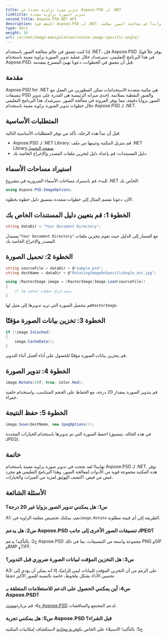 ```yaml
---
title: تدوير صورة بزاوية محددة في Aspose.PSD لـ .NET
linktitle: تدوير الصورة بزاوية محددة
second_title: Aspose.PSD.NET API
description: اكتشف قوة Aspose.PSD لـ .NET. قم بتدوير الصور بسهولة على زوايا محددة. قم بتنزيل المكتبة وابدأ في معالجة الصور بسلاسة.
type: docs
weight: 16
url: /ar/net/image-manipulation/rotate-image-specific-angle/
---
```

إذا كنت تتعمق في عالم معالجة الصور باستخدام .NET، فإن Aspose.PSD يوفر حلاً قويًا. في هذا البرنامج التعليمي، سنرشدك خلال عملية تدوير الصورة بزاوية معينة باستخدام Aspose.PSD. قبل أن نتعمق في الخطوات، دعونا نهيئ المسرح بمقدمة.

## مقدمة

Aspose.PSD for .NET هي مكتبة متعددة الاستخدامات تمكن المطورين من العمل مع تنسيقات PSD والصور النقطية بسلاسة. إحدى ميزاته الرئيسية هي القدرة على تدوير الصور بزوايا دقيقة، مما يوفر المرونة في معالجة الصور. سيرشدك هذا البرنامج التعليمي خلال خطوات تدوير الصورة بزاوية معينة باستخدام Aspose.PSD لـ .NET.

## المتطلبات الأساسية

قبل أن نبدأ هذه الرحلة، تأكد من توفر المتطلبات الأساسية التالية:

-  Aspose.PSD لـ .NET Library: قم بتنزيل المكتبة وتثبيتها من ملف .NET Library[صفحة التحميل](https://releases.aspose.com/psd/net/).
- دليل المستندات: قم بإعداد دليل لتخزين ملفات المصدر والإخراج الخاصة بك.

## استيراد مساحات الأسماء

للبدء، قم باستيراد مساحات الأسماء الضرورية في مشروع .NET الخاص بك:

```csharp
using Aspose.PSD.ImageOptions;
```

الآن، دعونا نقسم المثال إلى خطوات متعددة بتنسيق دليل خطوة بخطوة.

## الخطوة 1: قم بتعيين دليل المستندات الخاص بك

```csharp
string dataDir = "Your Document Directory";
```

 يستبدل`"Your Document Directory"` مع المسار إلى الدليل حيث تقوم بتخزين ملفات المصدر والإخراج الخاصة بك.

## الخطوة 2: تحميل الصورة

```csharp
string sourceFile = dataDir + @"sample.psd";
string destName = dataDir + @"RotatingImageOnSpecificAngle_out.jpg";

using (RasterImage image = (RasterImage)Image.Load(sourceFile))
{
    // سيتم إدراج خطوات إضافية هنا
}
```

 قم بتحميل الصورة التي تريد تدويرها إلى مثيل لها`RasterImage`.

## الخطوة 3: تخزين بيانات الصورة مؤقتًا

```csharp
if (!image.IsCached)
{
    image.CacheData();
}
```

قم بتخزين بيانات الصورة مؤقتًا للحصول على أداء أفضل أثناء التدوير.

## الخطوة 4: تدوير الصورة

```csharp
image.Rotate(20f, true, Color.Red);
```

قم بتدوير الصورة بمقدار 20 درجة، مع الحفاظ على الحجم المتناسب، واستخدام خلفية حمراء.

## الخطوة 5: حفظ النتيجة

```csharp
image.Save(destName, new JpegOptions());
```

احفظ الصورة التي تم تدويرها باستخدام الخيارات المحددة (في هذه الحالة، بتنسيق JPEG).

## خاتمة

 تهانينا! لقد نجحت في تدوير صورة بزاوية معينة باستخدام Aspose.PSD لـ .NET. توفر هذه المكتبة مجموعة قوية من الأدوات لمعالجة الصور، وهذا البرنامج التعليمي هو مجرد غيض من فيض. اكتشف ال[توثيق](https://reference.aspose.com/psd/net/) لمزيد من الميزات والخيارات.

## الأسئلة الشائعة

### س1: هل يمكنني تدوير الصور بزوايا غير 20 درجة؟

 A1: نعم، يمكنك تخصيص معلمة الزاوية في`image.Rotate` الطريقة إلى أي قيمة مطلوبة.

### س2: هل يدعم Aspose.PSD تنسيقات الصور الأخرى إلى جانب JPEG؟

ج2: بالتأكيد! يدعم Aspose.PSD مجموعة واسعة من التنسيقات، بما في ذلك PNG وGIF وBMP وTIFF.

### س3: هل التخزين المؤقت لبيانات الصورة ضروري قبل التدوير؟

A3: على الرغم من أن التخزين المؤقت للبيانات ليس إلزاميًا، إلا أنه يمكن أن يؤدي إلى تحسين الأداء بشكل ملحوظ، خاصة بالنسبة للصور الأكبر حجمًا.

### س4: أين يمكنني الحصول على الدعم للاستعلامات المتعلقة بـ Aspose.PSD؟

 ج4: قم بزيارة[منتدى Aspose.PSD](https://forum.aspose.com/c/psd/34) لدعم المجتمع والمناقشات.

### س5: هل يمكنني تجربة Aspose.PSD قبل الشراء؟

 ج5: بالتأكيد! الاستيلاء على الخاص بك[تجربة مجانية](https://releases.aspose.com/) لاستكشاف إمكانيات المكتبة.